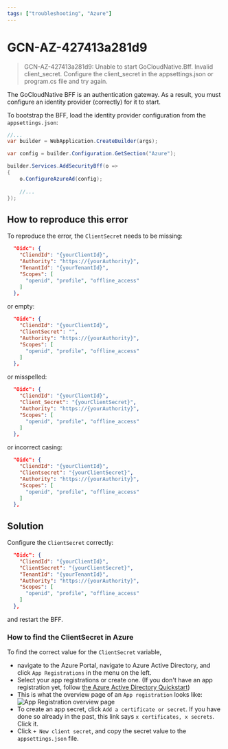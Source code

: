 ```yaml
---
tags: ["troubleshooting", "Azure"]
---
```


# GCN-AZ-427413a281d9

> GCN-AZ-427413a281d9: Unable to start GoCloudNative.Bff. Invalid client_secret. Configure the client_secret in the appsettings.json or program.cs file and try again.

The GoCloudNative BFF is an authentication gateway. As a result, you must configure an identity provider (correctly) for it to start.

To bootstrap the BFF, load the identity provider configuration from the `appsettings.json`:

```csharp
//...
var builder = WebApplication.CreateBuilder(args);

var config = builder.Configuration.GetSection("Azure");

builder.Services.AddSecurityBff(o =>
{
    o.ConfigureAzureAd(config);
    
    //...
});
```

## How to reproduce this error

To reproduce the error, the `ClientSecret` needs to be missing:

```json
  "Oidc": {
    "CliendId": "{yourClientId}",
    "Authority": "https://{yourAuthority}",
    "TenantId": "{yourTenantId}",
    "Scopes": [
      "openid", "profile", "offline_access"
    ]
  },
```

or empty:

```json
  "Oidc": {
    "CliendId": "{yourClientId}",
    "ClientSecret": "",
    "Authority": "https://{yourAuthority}",
    "Scopes": [
      "openid", "profile", "offline_access"
    ]
  },
```

or misspelled:

```json
  "Oidc": {
    "CliendId": "{yourClientId}",
    "Client_Secret": "{yourClientSecret}",
    "Authority": "https://{yourAuthority}",
    "Scopes": [
      "openid", "profile", "offline_access"
    ]
  },
```

or incorrect casing:

```json
  "Oidc": {
    "CliendId": "{yourClientId}",
    "Clientsecret": "{yourClientSecret}",
    "Authority": "https://{yourAuthority}",
    "Scopes": [
      "openid", "profile", "offline_access"
    ]
  },
```

## Solution
Configure the `ClientSecret` correctly:

```json
  "Oidc": {
    "CliendId": "{yourClientId}",
    "ClientSecret": "{yourClientSecret}",
    "TenantId": "{yourTenantId}",
    "Authority": "https://{yourAuthority}",
    "Scopes": [
      "openid", "profile", "offline_access"
    ]
  },
```

and restart the BFF.

### How to find the ClientSecret in Azure

To find the correct value for the `ClientSecret` variable, 

* navigate to the Azure Portal, navigate to Azure Active Directory, and click `App Registrations` in the menu on the left. 
* Select your app registrations or create one. (If you don't have an app registration yet, follow [the Azure Active Directory Quickstart](https://bff.gocloudnative.org/integration-manuals/quickstarts/azuread/quickstart/))
* This is what the overview page of an `App registration` looks like:
![App Registration overview page](https://raw.githubusercontent.com/thecloudnativewebapp/GoCloudNative.Bff/main/docs/gocloudnative.org/content/integration-manuals/quickstarts/azuread/app-registration-overview.png)
* To create an app secret, click `Add a certificate or secret`. If you have done so already in the past, this link says `x certificates, x secrets`. Click it.
* Click `+ New client secret`, and copy the secret value to the `appsettings.json` file.
